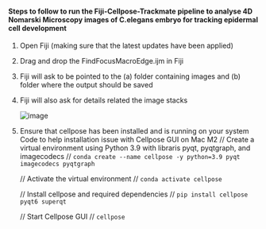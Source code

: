 #### Steps to follow to run the Fiji-Cellpose-Trackmate pipeline to analyse 4D Nomarski Microscopy images of C.elegans embryo for tracking epidermal cell development

1. Open Fiji (making sure that the latest updates have been applied)
2. Drag and drop the FindFocusMacroEdge.ijm in Fiji
3. Fiji will ask to be pointed to the (a) folder containing images and (b) folder where the output should be saved
4. Fiji will also ask for details related the image stacks
   
   ![image](https://github.com/ShataDg/HardinLab_SD/assets/139376717/3baca39e-d749-44c8-ba8b-a872ae87447f)

5. Ensure that cellpose has been installed and is running on your system
   Code to help installation issue with Cellpose GUI on Mac M2
   // Create a virtual environment using Python 3.9 with libraris pyqt, pyqtgraph, and imagecodecs //
   ```conda create --name cellpose -y python=3.9 pyqt imagecodecs pyqtgraph```

   // Activate the virtual environment //
   ```conda activate cellpose```

   // Install cellpose and required dependencies //
   ```pip install cellpose pyqt6 superqt```

   // Start Cellpose GUI //
   ```cellpose```
